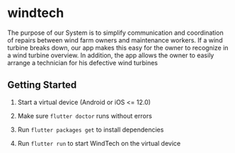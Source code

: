# windtech

The purpose of our System is to simplify communication and coordination of repairs between wind farm owners and maintenance workers.
If a wind turbine breaks down, our app makes this easy for the owner to recognize in a wind turbine overview. 
In addition, the app allows the owner to easily arrange a technician for his defective wind turbines

## Getting Started

1. Start a virtual device (Android or iOS <= 12.0)

2. Make sure ````flutter doctor```` runs without errors

3. Run ```flutter packages get``` to install dependencies

4. Run ```flutter run``` to start WindTech on the virtual device